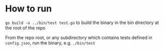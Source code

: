 # How to run

`go build -o ../bin/test test.go` to build the binary in the bin directory at the root of the repo

From the repo root, or any subdirectory which contains tests defined in `config.json`, run the binary, e.g. `./bin/test`